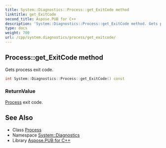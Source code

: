 ```yaml
---
title: System::Diagnostics::Process::get_ExitCode method
linktitle: get_ExitCode
second_title: Aspose.PUB for C++
description: 'System::Diagnostics::Process::get_ExitCode method. Gets process exit code in C++.'
type: docs
weight: 700
url: /cpp/system.diagnostics/process/get_exitcode/
---
```

## Process::get_ExitCode method


Gets process exit code.

```cpp
int System::Diagnostics::Process::get_ExitCode() const
```


### ReturnValue

[Process](../) exit code.

## See Also

* Class [Process](../)
* Namespace [System::Diagnostics](../../)
* Library [Aspose.PUB for C++](../../../)
